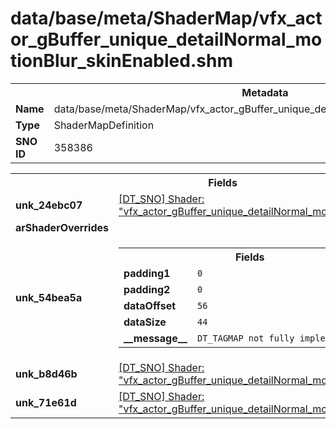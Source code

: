 <h1>data/base/meta/ShaderMap/vfx_actor_gBuffer_unique_detailNormal_motionBlur_skinEnabled.shm</h1><table><tr><th colspan="100%">Metadata</th></tr><tr><td><b>Name</b></td><td>data/base/meta/ShaderMap/vfx_actor_gBuffer_unique_detailNormal_motionBlur_skinEnabled.shm</td></tr><tr><td><b>Type</b></td><td>ShaderMapDefinition</td></tr><tr><td><b>SNO ID</b></td><td>358386</td></tr></table>

<table><tr><th colspan="100%">Fields</th></tr><tr><td><b>unk_24ebc07</b></td><td><a href="..\Shader\vfx_actor_gBuffer_unique_detailNormal_motionBlur_skinEnabled.shd.md">[DT_SNO] Shader: "vfx_actor_gBuffer_unique_detailNormal_motionBlur_skinEnabled"</a></td></tr><tr><td><b>arShaderOverrides</b></td><td></td></tr><tr><td><b>unk_54bea5a</b></td><td><table><tr><th colspan="100%">Fields</th></tr><tr><td><b>padding1</b></td><td><code>0</code></td></tr><tr><td><b>padding2</b></td><td><code>0</code></td></tr><tr><td><b>dataOffset</b></td><td><code>56</code></td></tr><tr><td><b>dataSize</b></td><td><code>44</code></td></tr><tr><td><b>__message__</b></td><td><code>DT_TAGMAP not fully implemented yet</code></td></tr></table>

</td></tr><tr><td><b>unk_b8d46b</b></td><td><a href="..\Shader\vfx_actor_gBuffer_unique_detailNormal_motionBlur_skinEnabled.shd.md">[DT_SNO] Shader: "vfx_actor_gBuffer_unique_detailNormal_motionBlur_skinEnabled"</a></td></tr><tr><td><b>unk_71e61d</b></td><td><a href="..\Shader\vfx_actor_gBuffer_unique_detailNormal_motionBlur_skinEnabled.shd.md">[DT_SNO] Shader: "vfx_actor_gBuffer_unique_detailNormal_motionBlur_skinEnabled"</a></td></tr></table>

